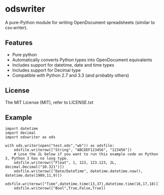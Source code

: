 odswriter
=========

A pure-Python module for writing OpenDocument spreadsheets (similar to csv.writer).

Features
-------------
 - Pure python
 - Automatically converts Python types into OpenDocument equivalents
 - Includes support for datetime, date and time types
 - Includes support for Decimal type
 - Compatible with Python 2.7 and 3.3 (and probably others)

License
-----------
The MIT License (MIT), refer to LICENSE.txt

Example
---------
```python2
import datetime
import decimal
import odswriter as ods
    
with ods.writer(open("test.ods","wb")) as odsfile:
    odsfile.writerow(["String", "ABCDEF123456", "123456"])
    # Lose the 2L below if you want to run this example code on Python 3, Python 3 has no long type.
    odsfile.writerow(["Float", 1, 123, 123.123, 2L, decimal.Decimal("10.321")])
    odsfile.writerow(["Date/DateTime", datetime.datetime.now(), datetime.date(1989,11,9)])
    odsfile.writerow(["Time",datetime.time(13,37),datetime.time(16,17,18)])
    odsfile.writerow(["Bool",True,False,True])
```
